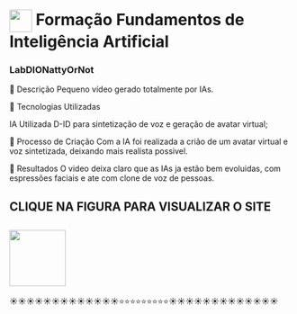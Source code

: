 <h1>
    <a  href="https://www.dio.me/">
     <img align="center" width="40px" src="https://hermes.digitalinnovation.one/assets/diome/logo-minimized.png"></a>
    <span>Formação Fundamentos de Inteligência Artificial</span>
</h1>

### LabDIONattyOrNot ###

📝 Descrição
Pequeno vídeo gerado totalmente por IAs.

🎯 Tecnologias Utilizadas

IA Utilizada D-ID para sintetização de voz e geração de avatar virtual;

🚨 Processo de Criação
Com a IA foi realizada a crião  de um avatar virtual e voz sintetizada, deixando mais realista possivel. 

🚀 Resultados
O video deixa claro que as IAs ja estão bem evoluidas, com espressões faciais e ate com clone de voz de pessoas.

<h2>CLIQUE NA FIGURA PARA VISUALIZAR O SITE<h2>
    <h3>
 <a  href="https://studio.d-id.com/share?id=bed0032bb059d1bb04843a26dee69061&utm_source=copy">
  <img align="center" width="100px" src="[https://github.com/Rodrigocolorado/modulo-1-html/blob/main/images.png]"></a>
</h3> 


☀☀☀☀☀☀☀☀☀☀☀☀☀⭐⭐⭐⭐⭐⭐⭐⭐⭐☀☀☀☀☀☀☀☀☀☀☀☀☀
